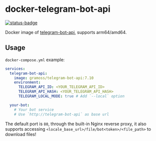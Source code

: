 # docker-telegram-bot-api

[![status-badge](https://ci.hentioe.dev/api/badges/8/status.svg)](https://multiarch-ci.hentioe.dev/repos/8)

Docker image of [telegram-bot-api](https://github.com/tdlib/telegram-bot-api), supports arm64/amd64.

## Usage

`docker-compose.yml` example:

```yaml
services:
  telegram-bot-api:
    image: gramoss/telegram-bot-api:7.10
    environment:
      TELEGRAM_API_ID: <YOUR_TELEGRAM_API_ID>
      TELEGRAM_API_HASH: <YOUR_TELEGRAM_API_HASH>
      TELEGRAM_LOCAL_MODE: true # Add `--local` option

  your-bot:
    # Your bot service
    # Use `http://telegram-bot-api` as base url
```

The default port is `80`, through the built-in Nginx reverse proxy, it also supports accessing `<locale_base_url>/file/bot<token>/<file_path>` to download files!
